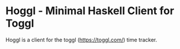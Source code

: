# Hoggl - Minimal Haskell Client for Toggl

Hoggl is a client for the toggl (https://toggl.com/) time tracker.
